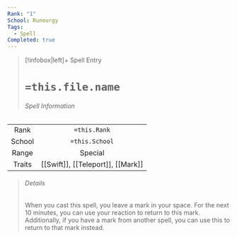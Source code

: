 ```yaml
---
Rank: "1"
School: Runeurgy
Tags:
  - Spell
Completed: true
---
```

> [!infobox|left]+ Spell Entry
> # `=this.file.name`
> ###### Spell Information
|        |                                   |
|:------:|:---------------------------------:|
|  Rank  |           `=this.Rank`            |
| School |          `=this.School`           |
| Range  |              Special              |
| Traits | [[Swift]], [[Teleport]], [[Mark]] |
> ###### *Details*
> When you cast this spell, you leave a mark in your space. For the next 10 minutes, you can use your reaction to return to this mark. Additionally, if you have a mark from another spell, you can use this to return to that mark instead.
